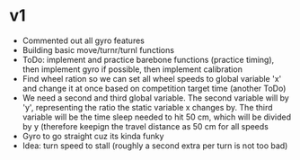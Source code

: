 # v1
- Commented out all gyro features
- Building basic move/turnr/turnl functions
- ToDo: implement and practice barebone functions (practice timing), then implement gyro if possible, then implement calibration
- Find wheel ration so we can set all wheel speeds to global variable 'x' and change it at once based on competition target time (another ToDo)
- We need a second and third global variable. The second variable will by 'y', representing the ratio the static variable x changes by. The third variable will be the time sleep needed to hit 50 cm, which will be divided by y (therefore keepign the travel distance as 50 cm for all speeds
- Gyro to go straight cuz its kinda funky
- Idea: turn speed to stall (roughly a second extra per turn is not too bad)
